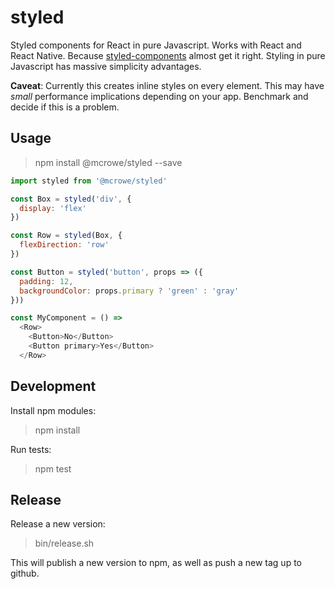# styled

Styled components for React in pure Javascript. Works with React and React Native. Because [styled-components](https://github.com/styled-components/styled-components) almost get it right. Styling in pure Javascript has massive simplicity advantages.

__Caveat__: Currently this creates inline styles on every element. This may have *small* performance implications depending on your app. Benchmark and decide if this is a problem.

## Usage

> npm install @mcrowe/styled --save

```js
import styled from '@mcrowe/styled'

const Box = styled('div', {
  display: 'flex'
})

const Row = styled(Box, {
  flexDirection: 'row'
})

const Button = styled('button', props => ({
  padding: 12,
  backgroundColor: props.primary ? 'green' : 'gray'
}))

const MyComponent = () =>
  <Row>
    <Button>No</Button>
    <Button primary>Yes</Button>
  </Row>
```

## Development

Install npm modules:

> npm install

Run tests:

> npm test

## Release

Release a new version:

> bin/release.sh

This will publish a new version to npm, as well as push a new tag up to github.
